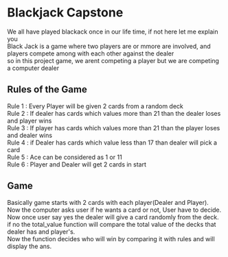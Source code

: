 # Blackjack Capstone
We all have played blackack once in our life time, if not here let me explain you <br />
Black Jack is a game where two players are or mmore are involved, and players compete among with each other against the dealer <br />
so in this project game, we arent competing a player but we are competing a computer dealer<br />

## Rules of the Game
Rule 1 : Every Player will be given 2 cards from a random deck<br />
Rule 2 : If dealer has cards which values more than 21 than the dealer loses and player wins <br />
Rule 3 : If player has cards which values more than 21 than the player loses and dealer wins <br />
Rule 4 : if Dealer has cards which value less than 17 than dealer will pick a card<br />
Rule 5 : Ace can be considered as 1 or 11<br />
Rule 6 : Player and Dealer will get 2 cards in start 

## Game
Basically game starts with 2 cards with each player(Dealer and Player). <br />
Now the computer asks user if he wants a card or not, User have to decide. <br />
Now once user say yes the dealer will give a card randomly from the deck. <br />
if no the total_value function will compare the total value of the decks that dealer has and player's. <br /> 
Now the function decides who will win by comparing it with rules and will display the ans.
